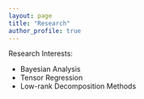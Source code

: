 ```yaml
---
layout: page
title: "Research"
author_profile: true
---
```


Research Interests:
- Bayesian Analysis
- Tensor Regression
- Low-rank Decomposition Methods
